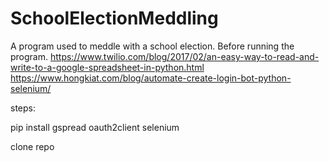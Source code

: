 # SchoolElectionMeddling
A program used to meddle with a school election.
Before running the program.
https://www.twilio.com/blog/2017/02/an-easy-way-to-read-and-write-to-a-google-spreadsheet-in-python.html
https://www.hongkiat.com/blog/automate-create-login-bot-python-selenium/

steps:

pip install gspread oauth2client selenium

clone repo
